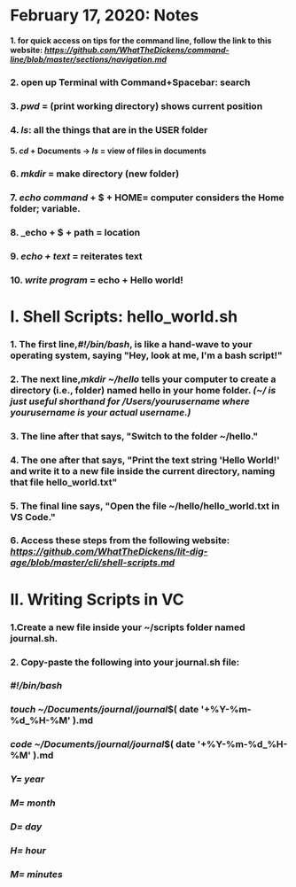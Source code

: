 # February 17, 2020: Notes

#### 1. for quick access on tips for the command line, follow the link to this website: _https://github.com/WhatTheDickens/command-line/blob/master/sections/navigation.md_
### 2. open up Terminal with Command+Spacebar: search
### 3. _pwd_ = (print working directory) shows current position 
### 4. _ls_: all the things that are in the USER folder
#### 5. _cd_ + Documents -> _ls_ = view of files in documents 
### 6. _mkdir_ = make directory (new folder)
### 7. _echo command_ + $ + HOME= computer considers the Home folder; variable. 
### 8. _echo + $ + path = location
### 9. _echo + text_ = reiterates text
### 10. _write program_ = echo + Hello world! 
# I. Shell Scripts: hello_world.sh
### 1. The first line,_#!/bin/bash_, is like a hand-wave to your operating system, saying "Hey, look at me, I'm a bash script!" 
### 2. The next line,_mkdir ~/hello_ tells your computer to create a directory (i.e., folder) named hello in your home folder. _(~/ is just useful shorthand for /Users/yourusername where yourusername is your actual username.)_ 
### 3. The line after that says, "Switch to the folder ~/hello."
### 4. The one after that says, "Print the text string 'Hello World!' and write it to a new file inside the current directory, naming that file hello_world.txt"
### 5. The final line says, "Open the file ~/hello/hello_world.txt in VS Code."
### 6. Access these steps from the following website: _https://github.com/WhatTheDickens/lit-dig-age/blob/master/cli/shell-scripts.md_
# II. Writing Scripts in VC
### 1.Create a new file inside your ~/scripts folder named journal.sh. 
### 2. Copy-paste the following into your journal.sh file: 
### _#!/bin/bash_

### _touch ~/Documents/journal/journal_$( date '+%Y-%m-%d_%H-%M' ).md
### _code ~/Documents/journal/journal_$( date '+%Y-%m-%d_%H-%M' ).md
### _Y= year_
### _M= month_
### _D= day_ 
### _H= hour_
### _M= minutes_

